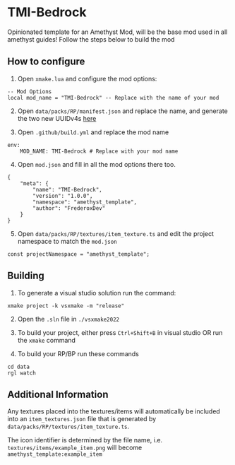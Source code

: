 # TMI-Bedrock

Opinionated template for an Amethyst Mod, will be the base mod used in all amethyst guides! Follow the steps below to build the mod

## How to configure

1. Open `xmake.lua` and configure the mod options:
```
-- Mod Options
local mod_name = "TMI-Bedrock" -- Replace with the name of your mod
```

2. Open `data/packs/RP/manifest.json` and replace the name, and generate the two new UUIDv4s [here](https://www.uuidgenerator.net/version4)

3. Open `.github/build.yml` and replace the mod name
```
env:
    MOD_NAME: TMI-Bedrock # Replace with your mod name
```

4. Open `mod.json` and fill in all the mod options there too.
```
{
    "meta": {
        "name": "TMI-Bedrock",
        "version": "1.0.0",
        "namespace": "amethyst_template",
        "author": "FrederoxDev"
    }
}
```

5. Open `data/packs/RP/textures/item_texture.ts` and edit the project namespace to match the `mod.json`
```
const projectNamespace = "amethyst_template";
```

## Building

1. To generate a visual studio solution run the command:
```
xmake project -k vsxmake -m "release"
```

2. Open the `.sln` file in `./vsxmake2022`

3. To build your project, either press `Ctrl+Shift+B` in visual studio OR run the `xmake` command

4. To build your RP/BP run these commands
```
cd data
rgl watch
```

## Additional Information

Any textures placed into the textures/items will automatically be included into an `item_textures.json` file that is generated by `data/packs/RP/textures/item_texture.ts`. 

The icon identifier is determined by the file name, i.e. `textures/items/example_item.png` will become `amethyst_template:example_item`